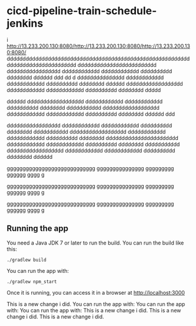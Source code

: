 # cicd-pipeline-train-schedule-jenkins


i
http://13.233.200.130:8080/http://13.233.200.130:8080/http://13.233.200.130:8080/
 dddddddddddddddddddddddddddddddddddddddddddddddddddddddddddddddddddddddddddddddd
 ddddddddddddddddddddddddd
 ddddddddddddddddd
 dddddddddddd
 dddddddddddd
 dddddddddd
 dddddddd
 dddddd
 ddd
 dd
 d
ddddddddddddddd
 dddddddddddd
 dddddddddddd
 dddddddddd
 dddddddd
 dddddd
 dddddddddddddddddd
 dddddddddddd
 dddddddddddd
 dddddddddd
 dddddddd
 ddddd
 
 
 dddddd
 dddddddddddddddddd
 dddddddddddd
 dddddddddddd
 dddddddddd
 dddddddd
 ddddddddddd
 dddddddddddddddddd
 dddddddddddd
 dddddddddddd
 dddddddddd
 dddddddd
 dddddd
 ddd
 
 ddddddddddddddddd
 dddddddddddd
 dddddddddddd
 dddddddddd
 dddddddd
 ddddddddddd
 dddddddddddddddddd
 dddddddddddd
 dddddddddddd
 dddddddddd
 dddddddd
 ddddddddddddddddddddddd
 dddddddddddd
 dddddddddddd
 dddddddddd
 dddddddd
 ddddddddddd
 dddddddddddddddddd
 dddddddddddd
 dddddddddddd
 dddddddddd
 dddddddd
 dddddd
 
 gggggggggggggggggggggggggggg
 ggggggggggggggg
 ggggggggg
 gggggg
 gggg
 g
 
  gggggggggggggggggggggggggggg
 ggggggggggggggg
 ggggggggg
 gggggg
 gggg
 g

 gggggggggggggggggggggggggggg
 ggggggggggggggg
 ggggggggg
 gggggg
 gggg
 g


## Running the app

You need a Java JDK 7 or later to run the build. You can run the build like this:

    ./gradlew build

You can run the app with:

    ./gradlew npm_start

Once it is running, you can access it in a browser at [http://localhost:3000](http://localhost:3000)

This is a new change i did.
You can run the app with:
You can run the app with:
You can run the app with:
This is a new change i did.
This is a new change i did.
This is a new change i did.
